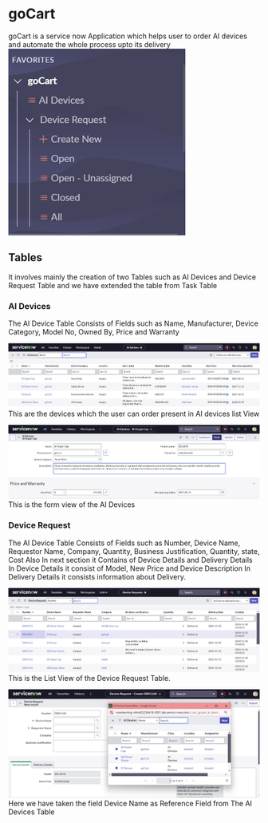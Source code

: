 # goCart

goCart is a service now Application which helps user to order AI devices and automate the whole process upto its delivery 
![image](https://github.com/Sanjana872/go_Cart/blob/826eae09eb8688dfc828a15c274cdf43c213df19/Photos/Tables%20Both.jpg)

## Tables 

It involves mainly the creation of two Tables such as AI Devices and Device Request Table and we have extended the table from Task Table

### AI Devices 
The AI Device Table Consists of Fields such as Name, Manufacturer, Device Category, Model No, Owned By, Price and Warranty

![image](https://github.com/Sanjana872/go_Cart/blob/826eae09eb8688dfc828a15c274cdf43c213df19/Photos/AI%20Devices.jpg)
This are the devices which the user can order present in AI devices list View

![image](https://github.com/Sanjana872/go_Cart/blob/826eae09eb8688dfc828a15c274cdf43c213df19/Photos/AI%20Form%20View.jpg)
This is the form view of the AI Devices

### Device Request 
The AI Device Table Consists of Fields such as Number, Device Name, Requestor Name, Company, Quantity, Business Justification, Quantity, state, Cost 
Also In next section it Contains of Device Details and Delivery Details
In Device Details it consist of Model, New Price and Device Description
In Delivery Details it consists information about Delivery.

![image](https://github.com/Sanjana872/go_Cart/blob/20db3614624f5391ffcf3fb5a3b8795dea749361/Photos/Device%20Requests%20list.jpg)
This is the List View of the Device Request Table.

![image](https://github.com/Sanjana872/go_Cart/blob/20db3614624f5391ffcf3fb5a3b8795dea749361/Photos/Device%20Request%20Form%20View.jpg)
Here we have taken the field Device Name as Reference Field from The AI Devices Table



